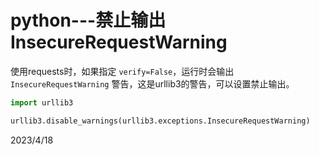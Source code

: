 # python---禁止输出InsecureRequestWarning

使用requests时，如果指定 `verify=False`，运行时会输出 `InsecureRequestWarning` 警告，这是urllib3的警告，可以设置禁止输出。  
```python
import urllib3

urllib3.disable_warnings(urllib3.exceptions.InsecureRequestWarning)
```


2023/4/18  

